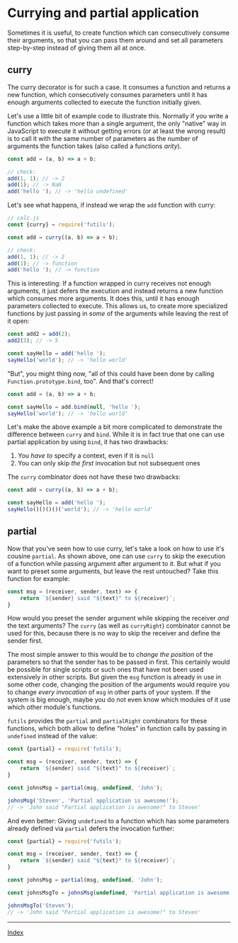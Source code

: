 # Currying and partial application
Sometimes it is useful, to create function which can consecutively consume their arguments, so that you can pass them around and set all parameters step-by-step instead of giving them all at once.

## curry
The curry decorator is for such a case. It consumes a function and returns a new function, which consecutively consumes parameters until it has enough arguments collected to execute the function initially given.

Let's use a little bit of example code to illustrate this. Normally if you write a function which takes more than a single argument, the only "native" way in JavaScript to execute it without getting errors (or at least the wrong result) is to call it with the same number of parameters as the number of arguments the function takes (also called a functions _arity_). 
```javascript
const add = (a, b) => a + b;

// check:
add(1, 1); // -> 2
add(1); // -> NaN
add('hello '); // -> 'hello undefined'
```

Let's see what happens, if instead we wrap the `add` function with curry:
```javascript
// calc.js
const {curry} = require('futils');

const add = curry((a, b) => a + b);

// check:
add(1, 1); // -> 2
add(1); // -> function
add('hello '); // -> function
```

This is interesting: If a function wrapped in curry receives not enough arguments, it just defers the execution and instead returns a new function which consumes more arguments. It does this, until it has enough parameters collected to execute. This allows us, to create more specialized functions by just passing in _some_ of the arguments while leaving the rest of it open:
```javascript
const add2 = add(2);
add2(3); // -> 5

const sayHello = add('hello ');
sayHello('world'); // -> 'hello world'
```

"But", you might thing now, "all of this could have been done by calling `Function.prototype.bind`, too". And that's correct!
```javascript
const add = (a, b) => a + b;

const sayHello = add.bind(null, 'hello ');
sayHello('world'); // -> 'hello world'
```

Let's make the above example a bit more complicated to demonstrate the difference between `curry` and `bind`. While it is in fact true that one can use partial application by using `bind`, it has two drawbacks:
1. You _have to_ specify a context, even if it is `null`
2. You can only skip _the first_ invocation but not subsequent ones

The `curry` combinator does not have these two drawbacks:
```javascript
const add = curry((a, b) => a + b);

const sayHello = add('hello ');
sayHello()()()()('world'); // -> 'hello world'
```

## partial
Now that you've seen how to use curry, let's take a look on how to use it's cousine `partial`. As shown above, one can use `curry` to skip the execution of a function while passing argument after argument to it. But what if you want to preset some arguments, but leave the rest untouched? Take this function for example:
```javascript
const msg = (receiver, sender, text) => {
    return `${sender} said "${text}" to ${receiver}`;
}
```

How would you preset the sender argument while skipping the receiver _and_ the text arguments? The `curry` (as well as `curryRight`) combinator cannot be used for this, because there is no way to skip the receiver and define the sender first.

The most simple answer to this would be to _change the position_ of the parameters so that the sender has to be passed in first. This certainly would be possible for single scripts or such ones that have not been used extensively in other scripts. But given the `msg` function is already in use in some other code, changing the position of the arguments would require you to change _every invocation_ of `msg` in other parts of your system. If the system is big enough, maybe you do not even know which modules of it use which other module's functions.

`futils` provides the `partial` and `partialRight` combinators for these functions, which both allow to define "holes" in function calls by passing in `undefined` instead of the value:
```javascript
const {partial} = require('futils');

const msg = (receiver, sender, text) => {
    return `${sender} said "${text}" to ${receiver}`;
}

const johnsMsg = partial(msg, undefined, 'John');

johnsMsg('Steven', 'Partial application is awesome!');
// -> 'John said "Partial application is awesome!" to Steven'
```

And even better: Giving `undefined` to a function which has some parameters already defined via `partial` defers the invocation further:
```javascript
const {partial} = require('futils');

const msg = (receiver, sender, text) => {
    return `${sender} said "${text}" to ${receiver}`;
}

const johnsMsg = partial(msg, undefined, 'John');

const johnsMsgTo = johnsMsg(undefined, 'Partial application is awesome!');

johnsMsgTo('Steven');
// -> 'John said "Partial application is awesome!" to Steven'
```

---
[Index](./readme.md)






